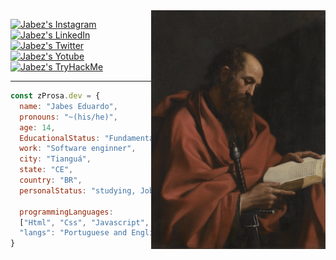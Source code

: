 <img align="right" height="382em" src="./assets/Apostolo_Paulo.jpg"/>

[![Jabez's Instagram][instagram]](https://www.instagram.com/prosa.ww/)
[![Jabez's LinkedIn][linkedin]](https://www.linkedin.com/in/prosa-shell/)
[![Jabez's Twitter][twitter]](https://twitter.com/0x2z87)
[![Jabez's Yotube][youtube]](https://www.youtube.com/@Onmi.)
[![Jabez's TryHackMe][tryhackme]](https://tryhackme.com/p/Prsa)

[instagram]: https://img.shields.io/badge/Instagram-05091A?style=flat&labelColor=05093A&logo=instagram&logoColor=white&link=https://www.instagram.com/real_omni/
[linkedin]: https://img.shields.io/badge/LinkedIn-05091A?style=flat&labelColor=05093A&logo=LinkedIn&logoColor=white&link=https://www.linkedin.com/in/prosa-shell/
[twitter]: https://img.shields.io/badge/Twitter-05091A?style=flat&labelColor=05093A&logo=twitter&logoColor=white&link=https://twitter.com/0x2z87
[youtube]: https://img.shields.io/badge/Youtube-05091A?style=flat&labelColor=05093A&logo=youtube&logoColor=white&link=https://www.youtube.com/@Onmi.
[tryhackme]: https://img.shields.io/badge/TryHackMe-05091A?style=flat&labelColor=05093A&logo=TryHackMe&logoColor=white&link=https://tryhackme.com/p/Prsa05122A

---

```javascript
const zProsa.dev = {
  name: "Jabes Eduardo",
  pronouns: "~(his/he)",
  age: 14,
  EducationalStatus: "Fundamental 8",
  work: "Software enginner",
  city: "Tianguá",
  state: "CE",
  country: "BR",
  personalStatus: "studying, Job, developing",

  programmingLanguages:
  ["Html", "Css", "Javascript", "Java", "Git", "sql"],
  "langs": "Portuguese and English",
}
```

